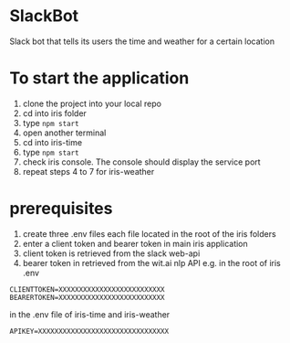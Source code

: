 # SlackBot
Slack bot that tells its users the time and weather for a certain location

# To start the application
1. clone the project into your local repo
2. cd into iris folder
3. type `npm start`
4. open another terminal 
5. cd into iris-time 
6. type `npm start`
7. check iris console. The console should display the service port
8. repeat steps 4 to 7 for iris-weather

# prerequisites
1. create three .env files each file located in the root of the iris folders
2. enter a client token  and bearer token in main iris application 
3. client token is retrieved from the slack web-api
4. bearer token in retrieved from the wit.ai nlp API
e.g. in the root of iris .env
```
CLIENTTOKEN=XXXXXXXXXXXXXXXXXXXXXXXXXX
BEARERTOKEN=XXXXXXXXXXXXXXXXXXXXXXXXXX
```
in the .env file of iris-time and iris-weather
```
APIKEY=XXXXXXXXXXXXXXXXXXXXXXXXXXXXXXXX
```
